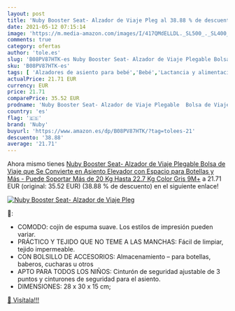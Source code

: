 ```yaml
---
layout: post
title: 'Nuby Booster Seat- Alzador de Viaje Pleg al 38.88 % de descuento'
date: 2021-05-12 07:15:14
image: 'https://m.media-amazon.com/images/I/417QMdELLDL._SL500_._SL400_.jpg'
comments: true
category: ofertas
author: 'tole.es'
slug: 'B08PV87HTK-es Nuby Booster Seat- Alzador de Viaje Plegable Bolsa de...'
sku: 'B08PV87HTK-es'
tags: [ 'Alzadores de asiento para bebé','Bebé','Lactancia y alimentación','Tronas y asientos','nuby', ]
actualPrice: 21.71 EUR
currency: EUR
price: 21.71
comparePrice: 35.52 EUR
prodname: 'Nuby Booster Seat- Alzador de Viaje Plegable  Bolsa de Viaje que Se Convierte en Asiento Elevador con Espacio para Botellas y Más - Puede Soportar Más de 20 Kg  Hasta 22.7 Kg  Color Gris  9M+'
country: 'es'
flag: '🇪🇸'
brand: 'Nuby'
buyurl: 'https://www.amazon.es/dp/B08PV87HTK/?tag=tolees-21'
descuento: '38.88'
average: '21.71'
---
```


Ahora mismo tienes [Nuby Booster Seat- Alzador de Viaje Plegable  Bolsa de Viaje que Se Convierte en Asiento Elevador con Espacio para Botellas y Más - Puede Soportar Más de 20 Kg  Hasta 22.7 Kg  Color Gris  9M+](https://www.amazon.es/dp/B08PV87HTK/?tag=tolees-21) a 21.71 EUR (original: 35.52 EUR) (38.88 %  de descuento) en el siguiente enlace!

[![Nuby Booster Seat- Alzador de Viaje Pleg](https://m.media-amazon.com/images/I/417QMdELLDL._SL500_._SL400_.jpg)](https://www.amazon.es/dp/B08PV87HTK/?tag=tolees-21)

🔎:

- COMODO: cojín de espuma suave. Los estilos de impresión pueden variar.
- PRÁCTICO Y TEJIDO QUE NO TEME A LAS MANCHAS: Fácil de limpiar, tejido impermeable.
- CON BOLSILLO DE ACCESORIOS: Almacenamiento – para botellas, baberos, cucharas u otros
- APTO PARA TODOS LOS NIÑOS: Cinturón de seguridad ajustable de 3 puntos y cinturones de seguridad para el asiento.
- DIMENSIONES: 28 x 30 x 15 cm;

[🛒 Visítala!!!](https://www.amazon.es/dp/B08PV87HTK/?tag=tolees-21)
